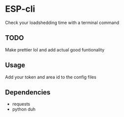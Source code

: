 # ESP-cli
Check your loadshedding time with a terminal command

## TODO
Make prettier lol and add actual good funtionality

## Usage
Add your token and area id to the config files

## Dependencies
- requests
- python duh
